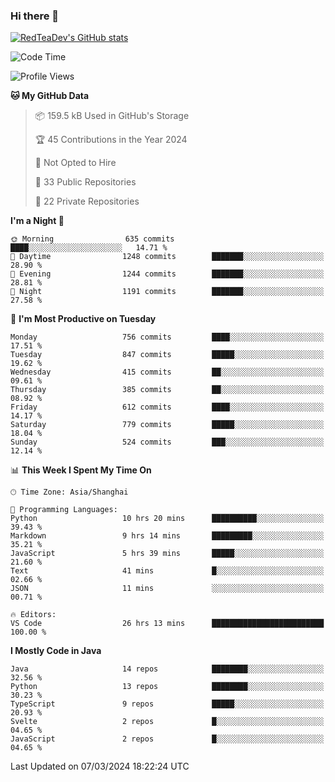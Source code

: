 ### Hi there 👋

<!--
**RedTeaDev/RedTeaDev** is a ✨ _special_ ✨ repository because its `README.md` (this file) appears on your GitHub profile.

Here are some ideas to get you started:

- 🔭 I’m currently working on ...
- 🌱 I’m currently learning ...
- 👯 I’m looking to collaborate on ...
- 🤔 I’m looking for help with ...
- 💬 Ask me about ...
- 📫 How to reach me: ...
- 😄 Pronouns: ...
- ⚡ Fun fact: ...
-->

<!--
[![wakatime](https://wakatime.com/badge/user/6b101ed0-04c0-4490-9283-eb61f2efff96.svg)](https://wakatime.com/@6b101ed0-04c0-4490-9283-eb61f2efff96)
!-->

[![RedTeaDev's GitHub stats](https://github-readme-stats.vercel.app/api?username=RedTeaDev)](https://github.com/anuraghazra/github-readme-stats)
<!--
[![willianrod's wakatime stats](https://github-readme-stats.vercel.app/api/wakatime?username=RedTeaDev)](https://github.com/anuraghazra/github-readme-stats)
!-->
<!--START_SECTION:waka-->
![Code Time](http://img.shields.io/badge/Code%20Time-2%2C088%20hrs%2033%20mins-blue)

![Profile Views](http://img.shields.io/badge/Profile%20Views-1-blue)

**🐱 My GitHub Data** 

> 📦 159.5 kB Used in GitHub's Storage 
 > 
> 🏆 45 Contributions in the Year 2024
 > 
> 🚫 Not Opted to Hire
 > 
> 📜 33 Public Repositories 
 > 
> 🔑 22 Private Repositories 
 > 
**I'm a Night 🦉** 

```text
🌞 Morning                635 commits         ████░░░░░░░░░░░░░░░░░░░░░   14.71 % 
🌆 Daytime                1248 commits        ███████░░░░░░░░░░░░░░░░░░   28.90 % 
🌃 Evening                1244 commits        ███████░░░░░░░░░░░░░░░░░░   28.81 % 
🌙 Night                  1191 commits        ███████░░░░░░░░░░░░░░░░░░   27.58 % 
```
📅 **I'm Most Productive on Tuesday** 

```text
Monday                   756 commits         ████░░░░░░░░░░░░░░░░░░░░░   17.51 % 
Tuesday                  847 commits         █████░░░░░░░░░░░░░░░░░░░░   19.62 % 
Wednesday                415 commits         ██░░░░░░░░░░░░░░░░░░░░░░░   09.61 % 
Thursday                 385 commits         ██░░░░░░░░░░░░░░░░░░░░░░░   08.92 % 
Friday                   612 commits         ████░░░░░░░░░░░░░░░░░░░░░   14.17 % 
Saturday                 779 commits         █████░░░░░░░░░░░░░░░░░░░░   18.04 % 
Sunday                   524 commits         ███░░░░░░░░░░░░░░░░░░░░░░   12.14 % 
```


📊 **This Week I Spent My Time On** 

```text
🕑︎ Time Zone: Asia/Shanghai

💬 Programming Languages: 
Python                   10 hrs 20 mins      ██████████░░░░░░░░░░░░░░░   39.43 % 
Markdown                 9 hrs 14 mins       █████████░░░░░░░░░░░░░░░░   35.21 % 
JavaScript               5 hrs 39 mins       █████░░░░░░░░░░░░░░░░░░░░   21.60 % 
Text                     41 mins             █░░░░░░░░░░░░░░░░░░░░░░░░   02.66 % 
JSON                     11 mins             ░░░░░░░░░░░░░░░░░░░░░░░░░   00.71 % 

🔥 Editors: 
VS Code                  26 hrs 13 mins      █████████████████████████   100.00 % 
```

**I Mostly Code in Java** 

```text
Java                     14 repos            ████████░░░░░░░░░░░░░░░░░   32.56 % 
Python                   13 repos            ████████░░░░░░░░░░░░░░░░░   30.23 % 
TypeScript               9 repos             █████░░░░░░░░░░░░░░░░░░░░   20.93 % 
Svelte                   2 repos             █░░░░░░░░░░░░░░░░░░░░░░░░   04.65 % 
JavaScript               2 repos             █░░░░░░░░░░░░░░░░░░░░░░░░   04.65 % 
```




 Last Updated on 07/03/2024 18:22:24 UTC
<!--END_SECTION:waka-->


